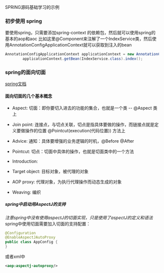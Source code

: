 SPRING源码基础学习的示例

### 初步使用 spring
要使用spring，只需要添加spring-context 的依赖包，然后就可以使用spring的基本的aop和aoc
比如这里@Component来注解了一个IndexService类，然后使用AnnotationConfigApplicationContext就可以获取到注入的bean
```java
AnnotationConfigApplicationContext applicationContext = new AnnotationConfigApplicationContext(App.class);
        applicationContext.getBean(IndexService.class).index();
```

### spring的面向切面
[spring文档](https://docs.spring.io/spring-framework/docs/current/reference/html/core.html#aop)
#### 面向切面的几个基本概念
- Aspect: 切面：即你要切入进去的功能的集合，也就是一个类 -- @Aspect 类上
- Join point: 连接点，与切点关联，切点是指具体要做的操作，而链接点就是定义要做操作的位置  @Pointcut(execution(代码位置)) 方法上
- Advice: 通知：具体要增强的业务逻辑的时机，@Before @After

- Pointcut: 切点：切面中具体的操作，也就是切面类中的一个方法

- Introduction: 

- Target object: 目标对象，被代理的对象

- AOP proxy: 代理对象，为执行代理操作而动态生成的对象

- Weaving:  编织

##### spring中启动用AspectJ的支持
*注意spring中没有使用aspectJ的切面实现，只是使用了aspectJ的定义和语法* 
spring中使用切面需要加入切面的支持配置：
```java 
@Configuration
@EnableAspectJAutoProxy
public class AppConfig {
}
```
或者xml中
```xml
<aop:aspectj-autoproxy/>
```







